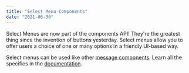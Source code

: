 ```yaml
---
title: "Select Menu Components"
date: "2021-06-30"
---
```


Select Menus are now part of the components API! They're the greatest thing since the invention of buttons yesterday. Select menus allow you to offer users a choice of one or many options in a friendly UI-based way.

Select menus can be used like other [message components](/docs/components/overview). Learn all the specifics in the [documentation](/docs/components/reference#string-select).
